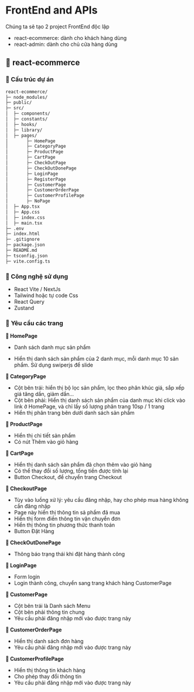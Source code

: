 # FrontEnd and APIs

Chúng ta sẽ tạo 2 project FrontEnd độc lập

- react-ecommerce: dành cho khách hàng dùng
- react-admin: dành cho chủ cửa hàng dùng

## 💛 react-ecommerce

### 🔸 Cấu trúc dự án

```html
react-ecommerce/
├─ node_modules/
├─ public/
├─ src/
│  ├─ components/
│  ├─ constants/
│  ├─ hooks/
│  ├─ library/
│  ├─ pages/
│       ├─ HomePage
│       ├─ CategoryPage
│       ├─ ProductPage
│       ├─ CartPage
│       ├─ CheckOutPage
│       ├─ CheckOutDonePage
│       ├─ LoginPage
│       ├─ RegisterPage
│       ├─ CustomerPage
│       ├─ CustomerOrderPage
│       ├─ CustomerProfilePage
│       ├─ NoPage
│  ├─ App.tsx
│  ├─ App.css
│  ├─ index.css
│  ├─ main.tsx
├─ .env
├─ index.html
├─ .gitignore
├─ package.json
├─ README.md
├─ tsconfig.json
├─ vite.config.ts
```

### 🔸 Công nghệ sử dụng

- React Vite / NextJs
- Tailwind hoặc tự code Css
- React Query
- Zustand



### 🔸 **Yêu cầu các trang**

**📄 HomePage** 

- Danh sách danh mục sản phẩm

- Hiển thị danh sách sản phẩm của 2 danh mục, mỗi danh mục 10 sản phẩm. Sử dụng swiperjs để slide


**📄 CategoryPage** 

- Cột bên trái: hiển thị bộ lọc sản phẩm, lọc theo phân khúc giá, sắp xếp giá tăng dần, giảm dần...
- Cột bên phải: Hiển thị danh sách sản phẩm của danh mục khi click vào link ở HomePage, và chỉ lấy số lượng phân trang 10sp / 1 trang
- Hiển thị phân trang bên dưới danh sách sản phẩm


**📄 ProductPage** 

- Hiển thị chi tiết sản phẩm
- Có nút Thêm vào giỏ hàng


**📄 CartPage** 

- Hiển thị danh sách sản phẩm đã chọn thêm vào giỏ hàng
- Có thể thay đổi số lượng, tổng tiền được tính lại
- Button Checkout, để chuyển trang Checkout


**📄 CheckoutPage** 

- Tùy vào luồng xử lý: yêu cầu đăng nhập, hay cho phép mua hàng không cần đăng nhập
- Page này hiển thị thông tin sả phẩm đã mua
- Hiển thị form điền thông tin vận chuyển đơn
- Hiển thị thông tin phương thức thanh toán
- Button Đặt Hàng

**📄 CheckOutDonePage** 

- Thông báo trạng thái khi đặt hàng thành công

**📄 LoginPage**

- Form login
- Login thành công, chuyển sang trang khách hàng CustomerPage


**📄 CustomerPage**

- Cột bên trái là Danh sách Menu
- Cột bên phải thông tin chung
- Yêu cầu phải đăng nhập mới vào được trang này

**📄 CustomerOrderPage**

- Hiển thị danh sách đơn hàng
- Yêu cầu phải đăng nhập mới vào được trang này

**📄 CustomerProfilePage**

- Hiển thị thông tin khách hàng
- Cho phép thay đổi thông tin
- Yêu cầu phải đăng nhập mới vào được trang này